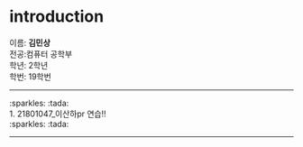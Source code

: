 # introduction
이름: **김민상** <br>
전공:컴퓨터 공학부<br>
학년: 2학년<br>
학번: 19학번<br>
<hr/>
:sparkles: :tada:
<br>
1. 21801047_이산하pr 연습!!
<br>     
:sparkles: :tada:
<hr/>
